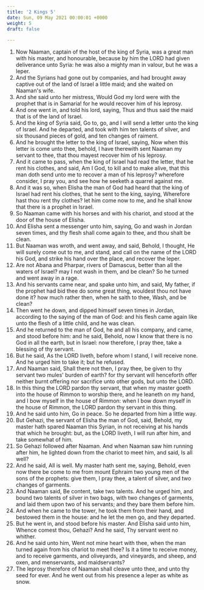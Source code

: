 ```yaml
---
title: '2 Kings 5'
date: Sun, 09 May 2021 00:00:01 +0000
weight: 5
draft: false
  
---
```


1. Now Naaman, captain of the host of the king of Syria, was a great man with his master, and honourable, because by him the LORD had given deliverance unto Syria: he was also a mighty man in valour, but he was a leper.
2. And the Syrians had gone out by companies, and had brought away captive out of the land of Israel a little maid; and she waited on Naaman's wife.
3. And she said unto her mistress, Would God my lord were with the prophet that is in Samaria! for he would recover him of his leprosy.
4. And one went in, and told his lord, saying, Thus and thus said the maid that is of the land of Israel.
5. And the king of Syria said, Go to, go, and I will send a letter unto the king of Israel. And he departed, and took with him ten talents of silver, and six thousand pieces of gold, and ten changes of raiment.
6. And he brought the letter to the king of Israel, saying, Now when this letter is come unto thee, behold, I have therewith sent Naaman my servant to thee, that thou mayest recover him of his leprosy.
7. And it came to pass, when the king of Israel had read the letter, that he rent his clothes, and said, Am I God, to kill and to make alive, that this man doth send unto me to recover a man of his leprosy? wherefore consider, I pray you, and see how he seeketh a quarrel against me.
8. And it was so, when Elisha the man of God had heard that the king of Israel had rent his clothes, that he sent to the king, saying, Wherefore hast thou rent thy clothes? let him come now to me, and he shall know that there is a prophet in Israel.
9. So Naaman came with his horses and with his chariot, and stood at the door of the house of Elisha.
10. And Elisha sent a messenger unto him, saying, Go and wash in Jordan seven times, and thy flesh shall come again to thee, and thou shalt be clean.
11. But Naaman was wroth, and went away, and said, Behold, I thought, He will surely come out to me, and stand, and call on the name of the LORD his God, and strike his hand over the place, and recover the leper.
12. Are not Abana and Pharpar, rivers of Damascus, better than all the waters of Israel? may I not wash in them, and be clean? So he turned and went away in a rage.
13. And his servants came near, and spake unto him, and said, My father, if the prophet had bid thee do some great thing, wouldest thou not have done it? how much rather then, when he saith to thee, Wash, and be clean?
14. Then went he down, and dipped himself seven times in Jordan, according to the saying of the man of God: and his flesh came again like unto the flesh of a little child, and he was clean.
15. And he returned to the man of God, he and all his company, and came, and stood before him: and he said, Behold, now I know that there is no God in all the earth, but in Israel: now therefore, I pray thee, take a blessing of thy servant.
16. But he said, As the LORD liveth, before whom I stand, I will receive none. And he urged him to take it; but he refused.
17. And Naaman said, Shall there not then, I pray thee, be given to thy servant two mules' burden of earth? for thy servant will henceforth offer neither burnt offering nor sacrifice unto other gods, but unto the LORD.
18. In this thing the LORD pardon thy servant, that when my master goeth into the house of Rimmon to worship there, and he leaneth on my hand, and I bow myself in the house of Rimmon: when I bow down myself in the house of Rimmon, the LORD pardon thy servant in this thing.
19. And he said unto him, Go in peace. So he departed from him a little way.
20. But Gehazi, the servant of Elisha the man of God, said, Behold, my master hath spared Naaman this Syrian, in not receiving at his hands that which he brought: but, as the LORD liveth, I will run after him, and take somewhat of him.
21. So Gehazi followed after Naaman. And when Naaman saw him running after him, he lighted down from the chariot to meet him, and said, Is all well?
22. And he said, All is well. My master hath sent me, saying, Behold, even now there be come to me from mount Ephraim two young men of the sons of the prophets: give them, I pray thee, a talent of silver, and two changes of garments.
23. And Naaman said, Be content, take two talents. And he urged him, and bound two talents of silver in two bags, with two changes of garments, and laid them upon two of his servants; and they bare them before him.
24. And when he came to the tower, he took them from their hand, and bestowed them in the house: and he let the men go, and they departed.
25. But he went in, and stood before his master. And Elisha said unto him, Whence comest thou, Gehazi? And he said, Thy servant went no whither.
26. And he said unto him, Went not mine heart with thee, when the man turned again from his chariot to meet thee? Is it a time to receive money, and to receive garments, and oliveyards, and vineyards, and sheep, and oxen, and menservants, and maidservants?
27. The leprosy therefore of Naaman shall cleave unto thee, and unto thy seed for ever. And he went out from his presence a leper as white as snow.

